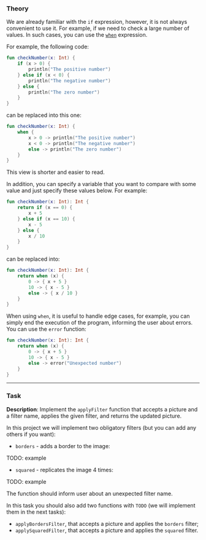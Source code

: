 ### Theory

We are already familiar with the `if` expression, however, 
it is not always convenient to use it. 
For example, if we need to check a large number of values.
In such cases, you can use the [`when`](https://kotlinlang.org/docs/control-flow.html#when-expression) expression.

For example, the following code:
```kotlin
fun checkNumber(x: Int) {
    if (x > 0) {
        println("The positive number")
    } else if (x < 0) {
        println("The negative number")
    } else {
        println("The zero number")
    }
}
```
can be replaced into this one:
```kotlin
fun checkNumber(x: Int) {
    when {
        x > 0 -> println("The positive number")
        x < 0 -> println("The negative number")
        else -> println("The zero number")
    }
}
```
This view is shorter and easier to read.

In addition, you can specify a variable that you want to compare 
with some value and just specify these values below. For example:

```kotlin
fun checkNumber(x: Int): Int {
    return if (x == 0) {
        x + 5
    } else if (x == 10) {
        x - 5
    } else {
        x / 10
    }
}
```
can be replaced into:
```kotlin
fun checkNumber(x: Int): Int {
    return when (x) {
        0 -> { x + 5 }
        10 -> { x - 5 }
        else -> { x / 10 }
    }
}
```

When using `when`, it is useful to handle edge cases, 
for example, you can simply end the execution of the program, 
informing the user about errors. 
You can use the `error` function:
```kotlin
fun checkNumber(x: Int): Int {
    return when (x) {
        0 -> { x + 5 }
        10 -> { x - 5 }
        else -> error("Unexpected number")
    }
}
```

___

### Task

**Description**: Implement the `applyFilter` function that accepts a picture and a filter name, 
applies the given filter, and returns the updated picture.

In this project we will implement two obligatory filters (but you can add any others if you want):

- `borders` - adds a border to the image:
<div class="hint">
TODO: example
</div>

- `squared` - replicates the image 4 times:
<div class="hint">
TODO: example
</div>

The function should inform user about an unexpected filter name.

In this task you should also add two functions with `TODO` (we will implement them in the next tasks):
- `applyBordersFilter`, that accepts a picture and applies the `borders` filter;
- `applySquaredFilter`, that accepts a picture and applies the `squared` filter.
